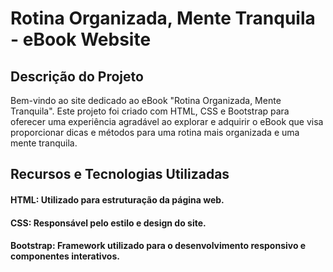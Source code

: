 # Rotina Organizada, Mente Tranquila - eBook Website
## Descrição do Projeto
Bem-vindo ao site dedicado ao eBook "Rotina Organizada, Mente Tranquila". Este projeto foi criado com HTML, CSS e Bootstrap para oferecer uma experiência agradável ao explorar e adquirir o eBook que visa proporcionar dicas e métodos para uma rotina mais organizada e uma mente tranquila.

## Recursos e Tecnologias Utilizadas
#### HTML: Utilizado para estruturação da página web.
#### CSS: Responsável pelo estilo e design do site.
#### Bootstrap: Framework utilizado para o desenvolvimento responsivo e componentes interativos.

